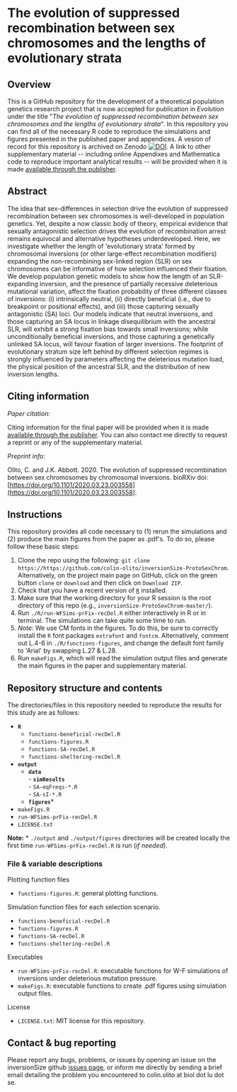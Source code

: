 # The evolution of suppressed recombination between sex chromosomes and the lengths of evolutionary strata

## Overview

This is a GitHub repository for the development of a theoretical population genetics research project that is now accepted for publication in *Evolution* under the title "*The evolution of suppressed recombination between sex chromosomes and the lengths of evolutionary strata*". In this repository you can find all of the necessary R code to reproduce the simulations and figures presented in the published paper and appendices. A vesion of record for this repository is archived on Zenodo [![DOI](https://zenodo.org/badge/DOI/10.5281/zenodo.7612448.svg)](https://doi.org/10.5281/zenodo.7612448). A link to other supplementary material -- including online Appendixes and Mathematica code to reproduce important analytical results -- will be provided when it is made [available through the publisher](URL).


## Abstract

The idea that sex-differences in selection drive the evolution of suppressed recombination between sex chromosomes is well-developed in population genetics. Yet, despite a now classic body of theory, empirical evidence that sexually antagonistic selection drives the evolution of recombination arrest remains equivocal and alternative hypotheses underdeveloped. Here, we investigate whether the length of 'evolutionary strata' formed by chromosomal inversions (or other large-effect recombination modifiers) expanding the non-recombining sex-linked region (SLR) on sex chromosomes can be informative of how selection influenced their fixation. We develop population genetic models to show how the length of an SLR-expanding inversion, and the presence of partially recessive deleterious mutational variation, affect the fixation probability of three different classes of inversions: (i) intrinsically neutral, (ii) directly beneficial (i.e., due to breakpoint or positional effects), and (iii) those capturing sexually antagonistic (SA) loci. Our models indicate that neutral inversions, and those capturing an SA locus in linkage disequilibrium with the ancestral SLR, will exhibit a strong fixation bias towards small inversions; while unconditionally beneficial inversions, and those capturing a genetically unlinked SA locus, will favour fixation of larger inversions. The footprint of evolutionary stratum size left behind by different selection regimes is strongly influenced by parameters affecting the deleterious mutation load, the physical position of the ancestral SLR, and the distribution of new inversion lengths.

## Citing information

*Paper citation*:

Citing information for the final paper will be provided when it is made [available through the publisher](URL). You can also contact me directly to request a reprint or any of the supplementary material. 

*Preprint info*:

Olito, C. and J.K. Abbott. 2020. The evolution of suppressed recombination between sex chromosomes by chromosomal inversions. bioRXiv doi: [https://doi.org/10.1101/2020.03.23.003558](https://doi.org/10.1101/2020.03.23.003558).

##  Instructions

This repository provides all code necessary to (1) rerun the simulations and (2) produce the main figures from the paper as .pdf's. To do so, please follow these basic steps:

1. Clone the repo using the following: `git clone https://https://github.com/colin-olito/inversionSize-ProtoSexChrom`. Alternatively, on the project main page on GitHub, click on the green button `clone` or `download` and then click on `Download ZIP`.  
2. Check that you have a recent version of [`R`](https://www.r-project.org/) installed. 
3. Make sure that the working directory for your R session is the root directory of this repo (e.g., `inversionSize-ProtoSexChrom-master/`).
4. Run `./R/run-WFSims-prFix-recDel.R` either interactively in R or in terminal. The simulations can take quite some time to run.
5. *Note*: We use CM fonts in the figures. To do this, be sure to correctly install the `R` font packages `extrafont` and `fontcm`. Alternatively, comment out L.4-6 in `./R/functions-figures`, and change the default font family to 'Arial' by swapping L.27 & L.28.
6. Run `makeFigs.R`, which will read the simulation output files and generate the main figures in the paper and supplementary material.  


## Repository structure and contents 

The directories/files in this repository needed to reproduce the results for this study are as follows:  

- **`R`**   
	- `functions-beneficial-recDel.R`  
	- `functions-figures.R`  
	- `functions-SA-recDel.R`  
	- `functions-sheltering-recDel.R`  
- **`output`**   
	- **`data`**   
			- **`simResults`**   
				- `SA-eqFreqs-*.R`  
				- `SA-sI-*.R`  
	- **`figures`***  
- `makeFigs.R`  
- `run-WFSims-prFix-recDel.R`  
- `LICENSE.txt`   

**Note:** * `./output` and `./output/figures` directories will be created locally the first time `run-WFSims-prFix-recDel.R` is run (*if needed*).


### File & variable descriptions

Plotting function files
- `functions-figures.R`: general plotting functions.   

Simulation function files for each selection scenario.
- `functions-beneficial-recDel.R`  
- `functions-figures.R`  
- `functions-SA-recDel.R`  
- `functions-sheltering-recDel.R`  

Executables
- `run-WFSims-prFix-recDel.R`: executable functions for W-F simulations of inversions under deleterious mutation pressure.   
- `makeFigs.R`: executable functions to create .pdf figures using simulation output files.

License    
- `LICENSE.txt`: MIT license for this repository.  


## Contact & bug reporting

Please report any bugs, problems, or issues by opening an issue on the inversionSize github [issues page](https://github.com/colin-olito/inversionSize-ProtoSexChrom/issues), or inform me directly by sending a brief email detailing the problem you encountered to colin.olito at biol dot lu dot se.